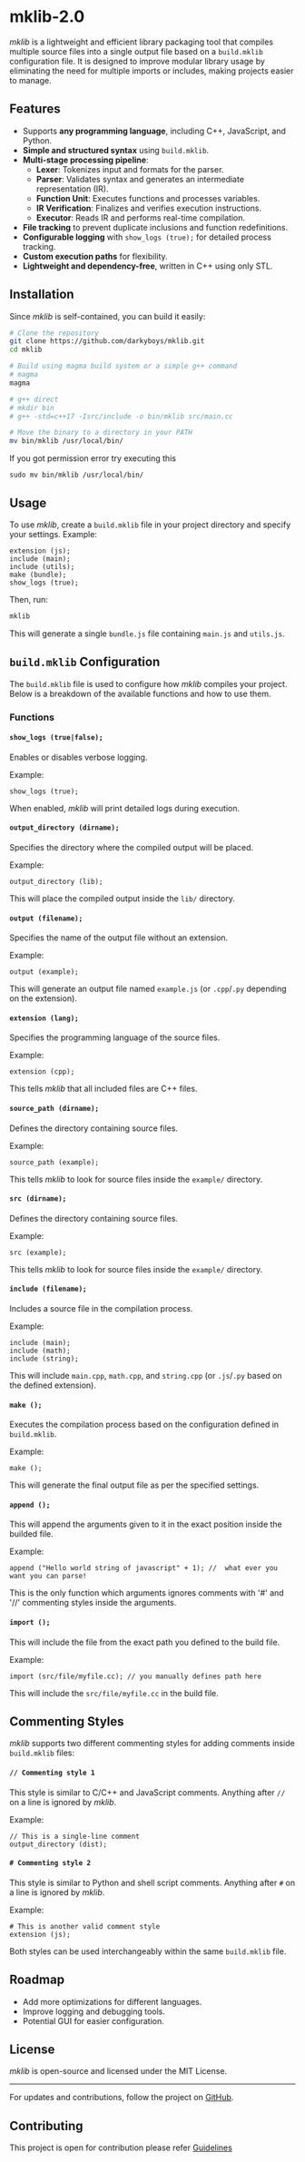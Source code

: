 # mklib-2.0

*mklib* is a lightweight and efficient library packaging tool that compiles multiple source files into a single output file based on a `build.mklib` configuration file. It is designed to improve modular library usage by eliminating the need for multiple imports or includes, making projects easier to manage.

## Features

- Supports **any programming language**, including C++, JavaScript, and Python.
- **Simple and structured syntax** using `build.mklib`.
- **Multi-stage processing pipeline**:
  - **Lexer**: Tokenizes input and formats for the parser.
  - **Parser**: Validates syntax and generates an intermediate representation (IR).
  - **Function Unit**: Executes functions and processes variables.
  - **IR Verification**: Finalizes and verifies execution instructions.
  - **Executor**: Reads IR and performs real-time compilation.
- **File tracking** to prevent duplicate inclusions and function redefinitions.
- **Configurable logging** with `show_logs (true);` for detailed process tracking.
- **Custom execution paths** for flexibility.
- **Lightweight and dependency-free**, written in C++ using only STL.

## Installation

Since *mklib* is self-contained, you can build it easily:

```sh
# Clone the repository
git clone https://github.com/darkyboys/mklib.git
cd mklib

# Build using magma build system or a simple g++ command
# magma
magma

# g++ direct
# mkdir bin
# g++ -std=c++17 -Isrc/include -o bin/mklib src/main.cc

# Move the binary to a directory in your PATH
mv bin/mklib /usr/local/bin/
```

If you got permission error try executing this
```
sudo mv bin/mklib /usr/local/bin/
```

## Usage

To use *mklib*, create a `build.mklib` file in your project directory and specify your settings. Example:

```mklib
extension (js);
include (main);
include (utils);
make (bundle);
show_logs (true);
```

Then, run:

```sh
mklib
```

This will generate a single `bundle.js` file containing `main.js` and `utils.js`.

## `build.mklib` Configuration

The `build.mklib` file is used to configure how *mklib* compiles your project. Below is a breakdown of the available functions and how to use them.

### Functions

#### `show_logs (true|false);`
Enables or disables verbose logging.

Example:
```mklib
show_logs (true);
```
When enabled, *mklib* will print detailed logs during execution.

#### `output_directory (dirname);`
Specifies the directory where the compiled output will be placed.

Example:
```mklib
output_directory (lib);
```
This will place the compiled output inside the `lib/` directory.

#### `output (filename);`
Specifies the name of the output file without an extension.

Example:
```mklib
output (example);
```
This will generate an output file named `example.js` (or `.cpp`/`.py` depending on the extension).

#### `extension (lang);`
Specifies the programming language of the source files.

Example:
```mklib
extension (cpp);
```
This tells *mklib* that all included files are C++ files.

#### `source_path (dirname);`
Defines the directory containing source files.

Example:
```mklib
source_path (example);
```
This tells *mklib* to look for source files inside the `example/` directory.


#### `src (dirname);`
Defines the directory containing source files.

Example:
```mklib
src (example);
```
This tells *mklib* to look for source files inside the `example/` directory.

#### `include (filename);`
Includes a source file in the compilation process.

Example:
```mklib
include (main);
include (math);
include (string);
```
This will include `main.cpp`, `math.cpp`, and `string.cpp` (or `.js`/`.py` based on the defined extension).

#### `make ();`
Executes the compilation process based on the configuration defined in `build.mklib`.

Example:
```mklib
make ();
```
This will generate the final output file as per the specified settings.

#### `append ();`
This will append the arguments given to it in the exact position inside the builded file.

Example:
```mklib
append ("Hello world string of javascript" + 1); //  what ever you want you can parse!
```

This is the only function which arguments ignores comments with '#' and '//' commenting styles inside the arguments.

#### `import ();`
This will include the file from the exact path you defined to the build file.

Example:
```mklib
import (src/file/myfile.cc); // you manually defines path here
```
This will include the `src/file/myfile.cc` in the build file.

## Commenting Styles

*mklib* supports two different commenting styles for adding comments inside `build.mklib` files:

#### `// Commenting style 1`
This style is similar to C/C++ and JavaScript comments. Anything after `//` on a line is ignored by *mklib*.

Example:
```mklib
// This is a single-line comment
output_directory (dist);
```

#### `# Commenting style 2`
This style is similar to Python and shell script comments. Anything after `#` on a line is ignored by *mklib*.

Example:
```mklib
# This is another valid comment style
extension (js);
```

Both styles can be used interchangeably within the same `build.mklib` file.

## Roadmap

- Add more optimizations for different languages.
- Improve logging and debugging tools.
- Potential GUI for easier configuration.

## License

*mklib* is open-source and licensed under the MIT License.

---

For updates and contributions, follow the project on [GitHub](https://github.com/darkyboys/mklib).

## Contributing
This project is open for contribution please refer [Guidelines](https://github.com/darkyboys/mklib/CONTRIBUTING.md)
<!-- ### Documentation
For detailed usage and advanced configurations, check the full documentation at [GitHub Wiki](https://github.com/darkyboys/mklib/wiki).
 -->
